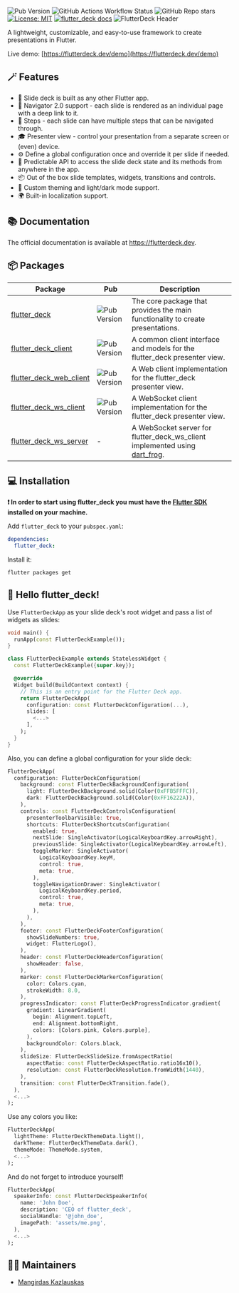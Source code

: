 ![Pub Version](https://img.shields.io/pub/v/flutter_deck?colorB=blue)
![GitHub Actions Workflow Status](https://img.shields.io/github/actions/workflow/status/mkobuolys/flutter_deck/build-gh-pages.yaml?logo=github)
![GitHub Repo stars](https://img.shields.io/github/stars/mkobuolys/flutter_deck?style=flat&logo=github&colorB=deeppink&label=stars)
[![License: MIT](https://img.shields.io/badge/license-MIT-blue.svg)](https://opensource.org/licenses/MIT)
[![flutter_deck docs](https://img.shields.io/badge/flutter__deck-docs-blueviolet?style=flat&label=flutter_deck)](https://flutterdeck.dev)
![FlutterDeck Header](https://github.com/mkobuolys/flutter_deck/blob/main/images/header.png?raw=true)

A lightweight, customizable, and easy-to-use framework to create presentations in Flutter.

Live demo: [https://flutterdeck.dev/demo](https://flutterdeck.dev/demo)

## 🪄 Features

- 💙 Slide deck is built as any other Flutter app.
- 🧭 Navigator 2.0 support - each slide is rendered as an individual page with a deep link to it.
- 🐾 Steps - each slide can have multiple steps that can be navigated through.
- 🎓 Presenter view - control your presentation from a separate screen or (even) device.
- ⚙️ Define a global configuration once and override it per slide if needed.
- 🚀 Predictable API to access the slide deck state and its methods from anywhere in the app.
- 📦 Out of the box slide templates, widgets, transitions and controls.
- 🎨 Custom theming and light/dark mode support.
- 🌍 Built-in localization support.

## 📚 Documentation

The official documentation is available at https://flutterdeck.dev.

## 📦 Packages

| Package                                                                                                       | Pub                                                                              | Description                                                                                                      |
| ------------------------------------------------------------------------------------------------------------- | -------------------------------------------------------------------------------- | ---------------------------------------------------------------------------------------------------------------- |
| [flutter_deck](https://pub.dev/packages/flutter_deck)                                                         | ![Pub Version](https://img.shields.io/pub/v/flutter_deck?colorB=blue)            | The core package that provides the main functionality to create presentations.                                   |
| [flutter_deck_client](https://pub.dev/packages/flutter_deck_client)                                           | ![Pub Version](https://img.shields.io/pub/v/flutter_deck_client?colorB=blue)     | A common client interface and models for the flutter_deck presenter view.                                        |
| [flutter_deck_web_client](https://pub.dev/packages/flutter_deck_web_client)                                   | ![Pub Version](https://img.shields.io/pub/v/flutter_deck_web_client?colorB=blue) | A Web client implementation for the flutter_deck presenter view.                                                 |
| [flutter_deck_ws_client](https://pub.dev/packages/flutter_deck_ws_client)                                     | ![Pub Version](https://img.shields.io/pub/v/flutter_deck_ws_client?colorB=blue)  | A WebSocket client implementation for the flutter_deck presenter view.                                           |
| [flutter_deck_ws_server](https://github.com/mkobuolys/flutter_deck/tree/main/packages/flutter_deck_ws_server) | -                                                                                | A WebSocket server for flutter_deck_ws_client implemented using [dart_frog](https://pub.dev/packages/dart_frog). |

## 💻 Installation

**❗ In order to start using flutter_deck you must have the [Flutter SDK](https://docs.flutter.dev/get-started/install) installed on your machine.**

Add `flutter_deck` to your `pubspec.yaml`:

```yaml
dependencies:
  flutter_deck:
```

Install it:

```sh
flutter packages get
```

## 👋 Hello flutter_deck!

Use `FlutterDeckApp` as your slide deck's root widget and pass a list of widgets as slides:

```dart
void main() {
  runApp(const FlutterDeckExample());
}

class FlutterDeckExample extends StatelessWidget {
  const FlutterDeckExample({super.key});

  @override
  Widget build(BuildContext context) {
    // This is an entry point for the Flutter Deck app.
    return FlutterDeckApp(
      configuration: const FlutterDeckConfiguration(...),
      slides: [
        <...>
      ],
    );
  }
}
```

Also, you can define a global configuration for your slide deck:

```dart
FlutterDeckApp(
  configuration: FlutterDeckConfiguration(
    background: const FlutterDeckBackgroundConfiguration(
      light: FlutterDeckBackground.solid(Color(0xFFB5FFFC)),
      dark: FlutterDeckBackground.solid(Color(0xFF16222A)),
    ),
    controls: const FlutterDeckControlsConfiguration(
      presenterToolbarVisible: true,
      shortcuts: FlutterDeckShortcutsConfiguration(
        enabled: true,
        nextSlide: SingleActivator(LogicalKeyboardKey.arrowRight),
        previousSlide: SingleActivator(LogicalKeyboardKey.arrowLeft),
        toggleMarker: SingleActivator(
          LogicalKeyboardKey.keyM,
          control: true,
          meta: true,
        ),
        toggleNavigationDrawer: SingleActivator(
          LogicalKeyboardKey.period,
          control: true,
          meta: true,
        ),
      ),
    ),
    footer: const FlutterDeckFooterConfiguration(
      showSlideNumbers: true,
      widget: FlutterLogo(),
    ),
    header: const FlutterDeckHeaderConfiguration(
      showHeader: false,
    ),
    marker: const FlutterDeckMarkerConfiguration(
      color: Colors.cyan,
      strokeWidth: 8.0,
    ),
    progressIndicator: const FlutterDeckProgressIndicator.gradient(
      gradient: LinearGradient(
        begin: Alignment.topLeft,
        end: Alignment.bottomRight,
        colors: [Colors.pink, Colors.purple],
      ),
      backgroundColor: Colors.black,
    ),
    slideSize: FlutterDeckSlideSize.fromAspectRatio(
      aspectRatio: const FlutterDeckAspectRatio.ratio16x10(),
      resolution: const FlutterDeckResolution.fromWidth(1440),
    ),
    transition: const FlutterDeckTransition.fade(),
  ),
  <...>
);
```

Use any colors you like:

```dart
FlutterDeckApp(
  lightTheme: FlutterDeckThemeData.light(),
  darkTheme: FlutterDeckThemeData.dark(),
  themeMode: ThemeMode.system,
  <...>
);
```

And do not forget to introduce yourself!

```dart
FlutterDeckApp(
  speakerInfo: const FlutterDeckSpeakerInfo(
    name: 'John Doe',
    description: 'CEO of flutter_deck',
    socialHandle: '@john_doe',
    imagePath: 'assets/me.png',
  ),
  <...>
);
```

## 🧑‍💻 Maintainers

- [Mangirdas Kazlauskas](https://github.com/mkobuolys)
